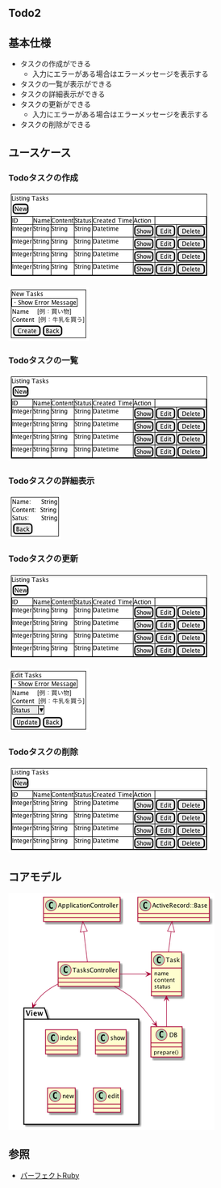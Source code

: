 Todo2
---

## 基本仕様
+ タスクの作成ができる
  + 入力にエラーがある場合はエラーメッセージを表示する
+ タスクの一覧が表示ができる
+ タスクの詳細表示ができる
+ タスクの更新ができる
  + 入力にエラーがある場合はエラーメッセージを表示する
+ タスクの削除ができる

## ユースケース
### Todoタスクの作成
![](./images/UI_todo.png)

![](./images/UI_todo_new.png)

### Todoタスクの一覧
![](./images/UI_todo.png)

### Todoタスクの詳細表示
![](./images/UI_todo_show.png)

### Todoタスクの更新
![](./images/UI_todo.png)

![](./images/UI_todo_edit.png)

### Todoタスクの削除
![](./images/UI_todo.png)

## コアモデル
![](./images/core_model2.png)


## 参照
+ [パーフェクトRuby](https://www.amazon.co.jp/dp/B00P0UR1CA/ref=dp-kindle-redirect?_encoding=UTF8&btkr=1)